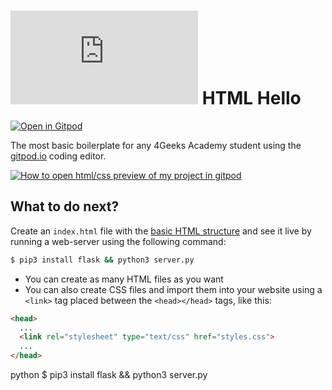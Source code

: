 # ![4Geeks Logo](http://assets.breatheco.de/apis/img/images.php?blob&random&cat=icon&tags=4geeks,16) HTML Hello

[![Open in Gitpod](https://gitpod.io/button/open-in-gitpod.svg)](https://gitpod.io#https://github.com/4GeeksAcademy/html-hello.git)

The most basic boilerplate for any 4Geeks Academy student using the [gitpod.io](gitpod.io) coding editor.

[![How to open html/css preview of my project in gitpod](https://github.com/4GeeksAcademy/Templates-Boilerplates/blob/master/assets/hello-html-intro.png?raw=true)](https://youtu.be/dfbDCMu_p-0)

## What to do next?

Create an `index.html` file with the [basic HTML structure](http://content.breatheco.de/lesson/what-is-html-learn-html#page-structure) and see it live by running a web-server using the following command:

```sh
$ pip3 install flask && python3 server.py
```

- You can create as many HTML files as you want
- You can also create CSS files and import them into your website using a `<link>` tag placed between the `<head></head>` tags, like this:

```html
<head>
  ...
  <link rel="stylesheet" type="text/css" href="styles.css">
  ...
</head>
```

python $ pip3 install flask && python3 server.py